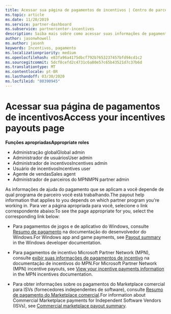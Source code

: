```yaml
---
title: Acessar sua página de pagamentos de incentivos | Centro de parceiros
ms.topic: article
ms.date: 11/20/2019
ms.service: partner-dashboard
ms.subservice: partnercenter-incentives
description: Saiba mais sobre como acessar suas informações de pagamento. Isso se aplica a pagamentos de jogos e de aplicativos do Windows, bem como a pagamento de incentivos MPN.
author: jasonwhowell
ms.author: jasonh
keywords: Incentivos, pagamento
ms.localizationpriority: medium
ms.openlocfilehash: e83fa96a4175dbcf792b7653237457bfd94cd1c2
ms.sourcegitcommit: 5dcf8cefd2c4731c6a80e57c65b43521d7c37b6d
ms.translationtype: MT
ms.contentlocale: pt-BR
ms.lasthandoff: 03/30/2020
ms.locfileid: "80390945"
---
```

# <a name="access-your-incentives-payouts-page"></a><span data-ttu-id="98687-105">Acessar sua página de pagamentos de incentivos</span><span class="sxs-lookup"><span data-stu-id="98687-105">Access your incentives payouts page</span></span>

<span data-ttu-id="98687-106">**Funções apropriadas**</span><span class="sxs-lookup"><span data-stu-id="98687-106">**Appropriate roles**</span></span>
-   <span data-ttu-id="98687-107">Administração global</span><span class="sxs-lookup"><span data-stu-id="98687-107">Global admin</span></span>
-   <span data-ttu-id="98687-108">Administrador de usuários</span><span class="sxs-lookup"><span data-stu-id="98687-108">User admin</span></span>
-   <span data-ttu-id="98687-109">Administrador de incentivos</span><span class="sxs-lookup"><span data-stu-id="98687-109">Incentives admin</span></span>
-   <span data-ttu-id="98687-110">Usuário de incentivos</span><span class="sxs-lookup"><span data-stu-id="98687-110">Incentives user</span></span>
-   <span data-ttu-id="98687-111">Agente de vendas</span><span class="sxs-lookup"><span data-stu-id="98687-111">Sales agent</span></span>
-   <span data-ttu-id="98687-112">Administrador de parceiros do MPN</span><span class="sxs-lookup"><span data-stu-id="98687-112">MPN partner admin</span></span>

<span data-ttu-id="98687-113">As informações de ajuda do pagamento que se aplicam a você depende de qual programa de parceiro você está trabalhando.</span><span class="sxs-lookup"><span data-stu-id="98687-113">The payout help information that applies to you depends on which partner program you're working in.</span></span> <span data-ttu-id="98687-114">Para ver a página apropriada para você, selecione o link correspondente abaixo:</span><span class="sxs-lookup"><span data-stu-id="98687-114">To see the page appropriate for you, select the corresponding link below:</span></span>

- <span data-ttu-id="98687-115">Para pagamentos de jogos e de aplicativo do Windows, consulte [Resumo de pagamento](https://docs.microsoft.com/windows/uwp/publish/payout-summary) na documentação do desenvolvedor do Windows.</span><span class="sxs-lookup"><span data-stu-id="98687-115">For Windows app and game payments, see [Payout summary](https://docs.microsoft.com/windows/uwp/publish/payout-summary) in the Windows developer documentation.</span></span>

- <span data-ttu-id="98687-116">Para pagamentos de incentivo Microsoft Partner Network (MPN), consulte [exibir suas informações de pagamentos de incentivo](understand-incentive-payouts.md) na documentação de incentivos do MPN.</span><span class="sxs-lookup"><span data-stu-id="98687-116">For Microsoft Partner Network (MPN) incentive payouts, see [View your incentive payments information](understand-incentive-payouts.md) in the MPN incentives documentation.</span></span>

- <span data-ttu-id="98687-117">Para obter informações sobre os pagamentos do Marketplace comercial para ISVs (fornecedores independentes de software), consulte [Resumo de pagamento do Marketplace comercial](https://docs.microsoft.com/azure/marketplace/partner-center-portal/payout-summary).</span><span class="sxs-lookup"><span data-stu-id="98687-117">For information about Commercial Marketplace payments for Independent Software Vendors (ISVs), see [Commercial marketplace payout summary](https://docs.microsoft.com/azure/marketplace/partner-center-portal/payout-summary).</span></span>
